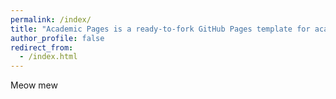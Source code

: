 ```yaml
---
permalink: /index/
title: "Academic Pages is a ready-to-fork GitHub Pages template for academic personal websites"
author_profile: false
redirect_from: 
  - /index.html
---
```


Meow mew